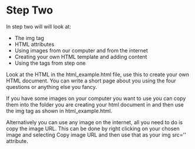 Step Two
=================

In step two will will look at:
- The img tag
- HTML attributes
- Using images from our computer and from the internet
- Creating your own HTML template and adding content
- Using the tags from step one


Look at the HTML in the html_example.html file, use this to create your own HTML document. You can write a short page about you using the four questions or anything else you fancy.

If you have some images on your computer you want to use you can copy them into the folder you are creating your html document in and then use the img tag as shown in html_example.html.

Alternatively you can use any image on the internet, all you need to do is copy the image URL. This can be done by right clicking on your chosen image and selecting Copy image URL and then use that as your img src='' attribute.